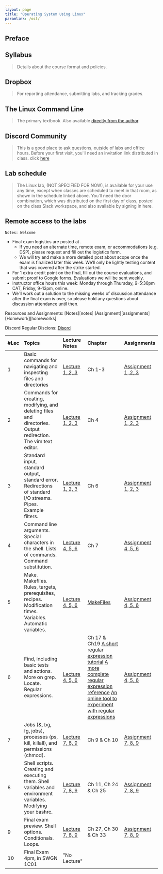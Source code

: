 ```yaml
---
layout: page
title: "Operating System Using Linux"
paramlink: /osl/
---
```


## Preface
## Syllabus
> Details about the course format and policies.

## Dropbox
> For reporting attendance, submitting labs, and tracking grades.

## The Linux Command Line
> The primary textbook. Also available [directly from the author](https://sourceforge.net/projects/linuxcommand/files/TLCL/19.01/TLCL-19.01.pdf/download).

## Discord Community
> This is a good place to ask questions, outside of labs and office hours. Before your first visit, you'll need an invitation link distributed in class. click [here](https://discord.gg/RBVs35VB)

## Lab schedule
 > The Linux lab, (NOT SPECIFIED FOR NOW), is available for your use any time, except when classes are scheduled to meet in that room, as shown in the schedule linked above. You'll need the door combination, which was distributed on the first day of class, posted on the class Slack workspace, and also available by signing in here.

## Remote access to the labs
    Notes: Welcome

* Final exam logistics are posted at .
    * If you need an alternate time, remote exam, or accommodations (e.g. DSP), please request and fill out the logistics form.
    * We will try and make a more detailed post about scope once the exam is finalized later this week. We’ll only be lightly testing content that was covered after the strike started.
* For 1 extra credit point on the final, fill out the course evaluations, and submit proof to Google forms. Evaluations we will be sent weekly.
* Instructor office hours this week: Monday through Thursday, 9-5:30pm CAT, Friday, 9-13pm, online.
* We’ll work out a solution to the missing weeks of discussion attendance after the final exam is over, so please hold any questions about discussion attendance until then.

Resources and Assignments: [Notes][notes] [Assignment][assignments] [Homework][homeworks]

Discord Regular Discions: [Disord](https://discord.gg/RBVs35VB)

|#Lec        | Topics                       |Lecture Notes  |Chapter |Assignments|
|:-----------|:----------------------------|:---------------|:-------|:-----------|
|1 	         |Basic commands for navigating and inspecting files and directories |[Lecture 1, 2, 3]          |Ch 1-3|[Assignment 1, 2, 3] |
|2 	         |Commands for creating, modifying, and deleting files and directories. Output redirection. The vim text editor.|[Lecture 1, 2, 3]           |Ch 4|[Assignment 1, 2, 3] |
|3 	         |Standard input, standard output, standard error. Redirections of standard I/O streams. Pipes. Example filters.|[Lecture 1, 2, 3]          |Ch 6|[Assignment 1, 2, 3]|
|4 	         |Command line arguments. Special characters in the shell. Lists of commands. Command substitution.|[Lecture 4, 5, 6]         |Ch 7|[Assignment 4, 5, 6] |
|5 	         |Make. Makefiles. Rules, targets, prerequisites, recipes. Modification times. Variables. Automatic variables.|[Lecture 4, 5, 6]           |[MakeFiles](https://makefiletutorial.com/)|[Assignment 4, 5, 6] |
|6 	         |Find, including basic tests and actions. More on grep. Locate. Regular expressions.|[Lecture 4, 5, 6]         |Ch 17 & Ch19 [A short regular expression tutorial](https://www.digitalocean.com/community/tutorials/using-grep-regular-expressions-to-search-for-text-patterns-in-linux) [A more complete regular expression reference](https://regexone.com/) [An online tool to experiment with regular expressions](https://regex101.com/)|[Assignment 4, 5, 6] |
|7 	         |Jobs (&, bg, fg, jobs), processes (ps, kill, killall), and permissions (chmod). |[Lecture 7, 8, 9]         |Ch 9 & Ch 10|[Assignment 7, 8, 9] |
|8 	         |Shell scripts. Creating and executing them. Shell variables and environment variables. Modifying your bashrc. |[Lecture 7, 8, 9]         |Ch 11, Ch 24 & Ch 25|[Assignment 7, 8, 9] |
|9 	         |Final exam preview. Shell options. Conditionals. Loops. |[Lecture 7, 8, 9]           |Ch 27, Ch 30 & Ch 33|[Assignment 7, 8, 9] |
|10          |Final Exam 4pm, in SWGN 1C01 |"No Lecture"          |

[Lecture 1, 2, 3]: (https://classroom.google.com/c/NTQ3NjM3NjA0NjEx/p/NjAzMTU5MDAwNTc4/details)
[Lecture 4, 5, 6]: (https://classroom.google.com/c/NTQ3NjM3NjA0NjEx/p/NjAzMTYwMjYwODUz/details)
[Lecture 7, 8, 9]: (https://classroom.google.com/c/NTQ3NjM3NjA0NjEx/p/NjAzMTYwNTI4NzY3/details)

[Assignment 1, 2, 3]: (https://classroom.google.com/c/NTQ3NjM3NjA0NjEx/a/NjAzMTYxMjA0OTMx/details)
[Assignment 4, 5, 6]: (https://classroom.google.com/c/NTQ3NjM3NjA0NjEx/a/NjAzMTYxNDU3ODY5/details)
[Assignment 7, 8, 9]: (https://classroom.google.com/c/NTQ3NjM3NjA0NjEx/a/NjAzMTYxNDk1MTAw/details)

